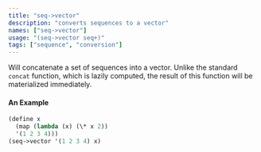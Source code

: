 ```yaml
---
title: "seq->vector"
description: "converts sequences to a vector"
names: ["seq->vector"]
usage: "(seq->vector seq+)"
tags: ["sequence", "conversion"]
---
```


Will concatenate a set of sequences into a vector. Unlike the standard `concat` function, which is lazily computed, the result of this function will be materialized immediately.

#### An Example

```scheme
(define x
  (map (lambda (x) (\* x 2))
  '(1 2 3 4)))
(seq->vector '(1 2 3 4) x)
```

